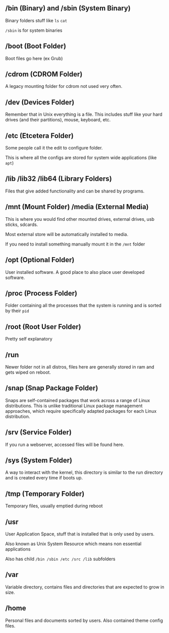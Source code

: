 ## /bin (Binary) and /sbin (System Binary)

Binary folders stuff like `ls` `cat`

`/sbin` is for system binaries

## /boot (Boot Folder)

Boot files go here (ex Grub)

## /cdrom (CDROM Folder)

A legacy mounting folder for cdrom not used very often.

## /dev (Devices Folder)

Remember that in Unix everything is a file. This includes stuff like your hard drives (and their partitions), mouse, keyboard, etc.

## /etc (Etcetera Folder)

Some people call it the edit to configure folder.

This is where all the configs are stored for system wide applications (like `apt`)

## /lib /lib32 /lib64 (Library Folders)

Files that give added functionality and can be shared by programs.

## /mnt (Mount Folder) /media (External Media)

This is where you would find other mounted drives, external drives, usb sticks, sdcards.

Most external store will be automatically installed to media.

If you need to install something manually mount it in the `/mnt` folder

## /opt (Optional Folder)

User installed software. A good place to also place user developed software.

## /proc (Process Folder)

Folder containing all the processes that the system is running and is sorted by their `pid`

## /root (Root User Folder)

Pretty self explanatory

## /run

Newer folder not in all distros, files here are generally stored in ram and gets wiped on reboot.

## /snap (Snap Package Folder)

Snaps are self-contained packages that work across a range of Linux distributions. This is unlike traditional Linux package management approaches, which require specifically adapted packages for each Linux distribution.

## /srv (Service Folder)

If you run a webserver, accessed files will be found here.

## /sys (System Folder)

A way to interact with the kernel, this directory is similar to the run directory and is created every time if boots up.

## /tmp (Temporary Folder)

Temporary files, usually emptied during reboot

## /usr

User Application Space, stuff that is installed that is only used by users.

Also known as Unix System Resource which means non essential applications

Also has child `/bin /sbin /etc /src /lib` subfolders

## /var

Variable directory, contains files and directories that are expected to grow in size.

## /home

Personal files and documents sorted by users. Also contained theme config files.

